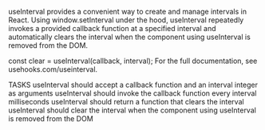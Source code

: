 useInterval provides a convenient way to create and manage intervals in React. Using window.setInterval under the hood, useInterval repeatedly invokes a provided callback function at a specified interval and automatically clears the interval when the component using useInterval is removed from the DOM.

const clear = useInterval(callback, interval);
For the full documentation, see usehooks.com/useinterval.

TASKS
useInterval should accept a callback function and an interval integer as arguments
useInterval should invoke the callback function every interval milliseconds
useInterval should return a function that clears the interval
useInterval should clear the interval when the component using useInterval is removed from the DOM